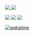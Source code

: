 <div>
<a href="https://github.com/LicasHSG">

![](https://github-readme-stats.vercel.app/api?username=LicasHSG&theme=blue-greenue-green) ![](https://github-readme-stats.vercel.app/api/top-langs/?username=LicasHSG&theme=blue-green)
</div>

<a href="https://instagram.com/licashsg" target="_blank"><img src="https://img.shields.io/badge/-Instagram-%23E4405F?style=for-the-badge&logo=instagram&logoColor=white" target="_blank"></a>
<a href="https://www.linkedin.com/in/lucas-godoy-548838127" target="_blank"><img src="https://img.shields.io/badge/-LinkedIn-%230077B5?style=for-the-badge&logo=linkedin&logoColor=white" target="_blank"></a>
<a href = "mailto:godoy.lucashs@gmail.com"><img src="https://img.shields.io/badge/Gmail-D14836?style=for-the-badge&logo=gmail&logoColor=white" target="_blank"></a>


<a href="https://wakatime.com/badge/user/8ec46e50-f018-49de-b12e-04300da807e8/project/aa22f418-06ed-4748-a206-18a257a24558"><img src="https://wakatime.com/badge/user/8ec46e50-f018-49de-b12e-04300da807e8/project/aa22f418-06ed-4748-a206-18a257a24558.svg" alt="wakatime"></a>

